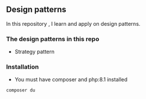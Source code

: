 ## Design patterns

In this repository , I learn and apply on design patterns.

### The design patterns in this repo

- Strategy pattern

### Installation

- You must have composer and php:8.1 installed

```bash
composer du
```